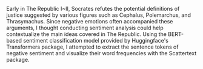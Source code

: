 Early in The Republic  I~II, Socrates refutes the potential definitions of justice suggested by various figures such as Cephalus, Polemarchus, and Thrasymachus. Since negative emotions often accompanied these arguments, I thought conducting sentiment analysis could help contextualize the main ideas covered in The Republic. Using the BERT-based sentiment classification model provided by Huggingface's Transformers package, I attempted to extract the sentence tokens of negative sentiment and visualize their word frequencies with the Scattertext package.
